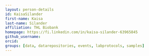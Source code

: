 ```yaml
---
layout: person-details
id: KaisaSilander
first-name: Kaisa
last-name: Silander
affiliation: THL Biobank
homepage: https://fi.linkedin.com/in/kaisa-silander-63965845
github_username:
orcid:
groups: [data, datarepositories, events, labprotocols, samples]
---
```

